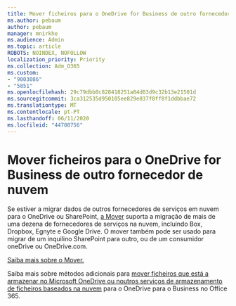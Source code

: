 ```yaml
---
title: Mover ficheiros para o OneDrive for Business de outro fornecedor de nuvem
ms.author: pebaum
author: pebaum
manager: mnirkhe
ms.audience: Admin
ms.topic: article
ROBOTS: NOINDEX, NOFOLLOW
localization_priority: Priority
ms.collection: Adm_O365
ms.custom:
- "9003086"
- "5851"
ms.openlocfilehash: 29c79dbb0c828418251a84d03d9c32b13e21501d
ms.sourcegitcommit: 3ca312535d950105ee829e037f0ff8f1ddbbae72
ms.translationtype: MT
ms.contentlocale: pt-PT
ms.lasthandoff: 06/11/2020
ms.locfileid: "44708756"
---
```

# <a name="move-files-into-onedrive-for-business-from-another-cloud-provider"></a>Mover ficheiros para o OneDrive for Business de outro fornecedor de nuvem

Se estiver a migrar dados de outros fornecedores de serviços em nuvem para o OneDrive ou SharePoint, [a Mover](https://go.microsoft.com/fwlink/?linkid=2132453) suporta a migração de mais de uma dezena de fornecedores de serviços na nuvem, incluindo Box, Dropbox, Egnyte e Google Drive. O mover também pode ser usado para migrar de um inquilino SharePoint para outro, ou de um consumidor oneDrive ou OneDrive.com.

[Saiba mais sobre o Mover.](https://go.microsoft.com/fwlink/?linkid=2132453)

Saiba mais sobre métodos adicionais para [mover ficheiros que está a armazenar no Microsoft OneDrive ou noutros serviços de armazenamento de ficheiros baseados na nuvem](https://support.microsoft.com/office/7fb28cad-7e25-451f-8b4b-2d1a71e5c0e9) para o OneDrive para o Business no Office 365.
